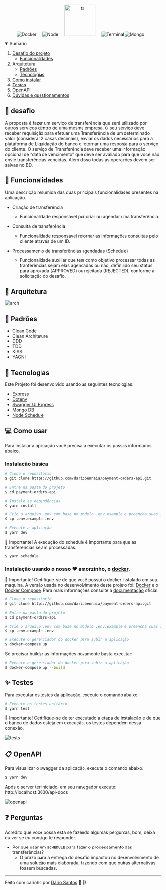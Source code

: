 <p align="center">
  <img src=".github/images/docker.svg" alt="Docker" />&nbsp;&nbsp;&nbsp;&nbsp;
  <img src=".github/images/node.svg" alt="Node" />&nbsp;&nbsp;&nbsp;&nbsp;
  <img src=".github/images/typescript.svg" height="100px" alt="ts" />&nbsp;&nbsp;&nbsp;&nbsp;
  <img src=".github/images/terminal.svg" alt="Terminal" />
  <img src=".github/images/mongo.svg" alt="Mongo" />&nbsp;&nbsp;&nbsp;&nbsp;
</a>

<details open="open">
  <summary>Sumario</summary>
  <ol>
    <li>
      <a href="#rocket-desafio">Desafio do projeto</a>
      <ul>
        <li><a href="#pushpin-funcionalidades">Funcionalidades</a></li>
      </ul>
    </li>
    <li>
      <a href="#triangularruler-arquitetura">Arquitetura</a>
      <ul>
        <li><a href="#book-padrões">Padrões</a></li>
        <li><a href="#hammer-tecnologias">Tecnologias</a></li>
      </ul>
    </li>
    <li>
      <a href="#computer-como-usar">Como instalar</a>
    </li>
    <li>
      <a href="#sparkles-testes">Testes</a>
    </li>
    <li>
      <a href="#clipboard-openapi">OpenAPI</a>
    </li>
    <li>
      <a href="#question-perguntas">Dúvidas e questionamentos</a>
    </li>
  </ol>
</details>

## :rocket: desafio

A proposta é fazer um serviço de transferência que será utilizado por outros serviços dentro de uma
mesma empresa. O seu serviço deve receber requisição para efetuar uma Transferência de um
determinado valor (considerar 2 casas decimais), enviar os dados necessários para a plataforma de
Liquidação do banco e retornar uma resposta para o serviço do cliente.
O serviço de Transferência deve receber uma informação opcional de “data de vencimento” que deve
ser avaliado para que você não envie transferências vencidas. Além disso todas as operações devem ser
salvas no BD.

## :pushpin: Funcionalidades

Uma descrição resumida das duas principais funcionalidades presentes na aplicação.

- Criação de transferência

  - Funcionalidade responsável por criar ou agendar uma transferência.

- Consulta de transferência

  - Funcionalidade responsável retornar as informações consultas pelo cliente através de um ID.

- Processamento de transferências agendadas (Schedule)

  - Funcionalidade auxiliar que tem como objetivo processar todas as tranferências sejam elas agendadas ou não, definindo seu status para aprovada (APPROVED) ou rejeitada (REJECTED), conforme a solicitação do desafio.

## :triangular_ruler: Arquitetura

<img src=".github/images/arch.jpeg" alt="arch" />

## :book: Padrões

- Clean Code
- Clean Architeture
- DDD
- TDD
- KISS
- YAGNI

## :hammer: Tecnologias

Este Projeto foi desenvolvido usando as seguintes tecnologias:

- [Express](https://github.com/expressjs/express)
- [Dotenv](https://www.npmjs.com/package/dotenv)
- [Swagger UI Express](https://www.npmjs.com/package/dotenv)
- [Mongo DB](https://www.npmjs.com/package/dotenv)
- [Node Schedule](https://www.npmjs.com/package/dotenv)

## :computer: Como usar

Para instalar a aplicação você precisará executar os passos informados abaixo.

### Instalação básica

```bash
# Clone o repositório
$ git clone https://github.com/dariobennaia/payment-orders-api.git

# Entre na pasta do projeto
$ cd payment-orders-api

# Instale as dependências
$ yarn install

# Crie o arquivo .env com base no modelo .env.example e preencha suas informações corretamente.
$ cp .env.example .env

# Execute a aplicação
$ yarn dev
```

:rotating_light: Importante! A execução do schedule é importante para que as transferencias sejam processadas.

```bash
$ yarn schedule
```

### Instalação usando o nosso :heart: amorzinho, o [docker](https://www.docker.com/).

:rotating_light: Importante! Certifique-se de que você possui o docker instalado em sua maquina. A versão usada no desenvolvimento deste projeto foi: [Docker](https://docs.docker.com/engine/release-notes/) e o [Docker Compose](https://docs.docker.com/compose/release-notes/). Para mais informações consulte a [documentação](https://www.docker.com/) oficial.

```bash
# Clone o repositório
$ git clone https://github.com/dariobennaia/payment-orders-api.git

# Entre na pasta do projeto
$ cd payment-orders-api

# Crie o arquivo .env com base no modelo .env.example e preencha suas informações corretamente.
$ cp .env.example .env

# Execute o gerenciador do docker para subir a aplicação
$ docker-compose up
```

Se precisar buildar as informações novamente basta executar:

```bash
# Execute o gerenciador do docker para subir a aplicação
$ docker-compose up --build
```

## :sparkles: Testes

Para executar os testes da aplicação, execute o comando abaixo.

```bash
# Execute os testes unitário
$ yarn test
```

:rotating_light: Importante! Certifique-se de ter executado a etapa de [instalação](#computer-como-usar) e de que o banco de dados esteja em execução, os testes dependem dessa conexão.

<img src=".github/images/tests.png" alt="tests" />

## :clipboard: OpenAPI

Para visualizar o swagger da aplicação, execute o comando abaixo.

```bash
$ yarn dev
```

Após o server ter iniciado, em seu navegador execute: http://localhost:3000/api-docs

<img src=".github/images/openapi.png" alt="openapi" />

## :question: Perguntas

Acredito que você possa esta se fazendo algumas perguntas, bom, deixa eu ver se eu consigo te responder.

- Por que usar um `SCHEDULE` para fazer o processamento das transferências?
  - O prazo para a entrega do desafio impactou no desenvolvimento de uma solução mais elaborada, fazendo com que outras alternativas fossem buscadas.

---

Feito com carinho por [Dário Santos](https://www.linkedin.com/in/dario-bennaia/) :purple_heart: :rocket:!
